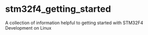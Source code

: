 stm32f4_getting_started
=======================

A collection of information helpful to getting started with STM32F4 Development on Linux
